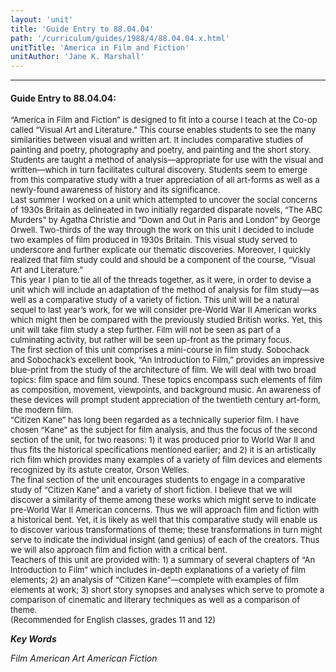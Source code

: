 ```yaml
---
layout: 'unit'
title: 'Guide Entry to 88.04.04'
path: '/curriculum/guides/1988/4/88.04.04.x.html'
unitTitle: 'America in Film and Fiction'
unitAuthor: 'Jane K. Marshall'
---
```


<body>
<hr/>
 <h4>
  Guide Entry to 88.04.04:
 </h4>
 <font size="-1">
  <dl>
   <dt>
    “America in Film and Fiction” is designed to fit into a course I teach at the Co-op called “Visual Art and Literature.” This course enables students to see the many similarities between visual and written art. It includes comparative studies of painting and poetry, photography and poetry, and painting and the short story. Students are taught a method of analysis—appropriate for use with the visual and written—which in turn facilitates cultural discovery. Students seem to emerge from this comparative study with a truer appreciation of all art-forms as well as a newly-found awareness of history and its significance.
    <dt>
     Last summer I worked on a unit which attempted to uncover the social concerns of 1930s Britain as delineated in two initially regarded disparate novels, “The ABC Murders” by Agatha Christie and “Down and Out in Paris and London” by George Orwell. Two-thirds of the way through the work on this unit I decided to include two examples of film produced in 1930s Britain. This visual study served to underscore and further explicate our thematic discoveries. Moreover, I quickly realized that film study could and should be a component of the course, “Visual Art and Literature.”
     <dt>
      This year I plan to tie all of the threads together, as it were, in order to devise a unit which will include an adaptation of the method of analysis for film study—as well as a comparative study of a variety of fiction. This unit will be a natural sequel to last year’s work, for we will consider pre-World War II American works which might then be compared with the previously studied British works. Yet, this unit will take film study a step further. Film will not be seen as part of a culminating activity, but rather will be seen up-front as the primary focus.
      <dt>
       The first section of this unit comprises a mini-course in film study. Sobochack and Sobochack’s excellent book, “An Introduction to Film,” provides an impressive blue-print from the study of the architecture of film. We will deal with two broad topics: film space and film sound. These topics encompass such elements of film as composition, movement, viewpoints, and background music. An awareness of these devices will prompt student appreciation of the twentieth century art-form, the modern film.
       <dt>
        “Citizen Kane” has long been regarded as a technically superior film. I have chosen “Kane” as the subject for film analysis, and thus the focus of the second section of the unit, for two reasons: 1) it was produced prior to World War II and thus fits the historical specifications mentioned earlier; and 2) it is an artistically rich film which provides many examples of a variety of film devices and elements recognized by its astute creator, Orson Welles.
        <dt>
         The final section of the unit encourages students to engage in a comparative study of “Citizen Kane” and a variety of short fiction. I believe that we will discover a similarity of theme among these works which might serve to indicate pre-World War II American concerns. Thus we will approach film and fiction with a historical bent. Yet, it is likely as well that this comparative study will enable us to discover various transformations of theme; these transformations in turn might serve to indicate the individual insight (and genius) of each of the creators. Thus we will also approach film and fiction with a critical bent.
         <dt>
          Teachers of this unit are provided with: 1) a summary of several chapters of “An Introduction to Film” which includes in-depth explanations of a variety of film elements; 2) an analysis of “Citizen Kane”—complete with examples of film elements at work; 3) short story synopses and analyses which serve to promote a comparison of cinematic and literary techniques as well as a comparison of theme.
          <dt>
           (Recommended for English classes, grades 11 and 12)
          </dt>
         </dt>
        </dt>
       </dt>
      </dt>
     </dt>
    </dt>
   </dt>
  </dl>
 </font>
 <p>
  <b>
   <i>
    Key Words
   </i>
  </b>
  <br/>
 </p>
 <p>
  <i>
   Film American Art American Fiction
  </i>
 </p>

</body>
